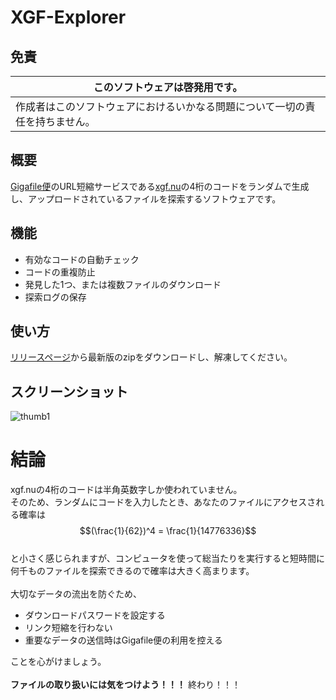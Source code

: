 # XGF-Explorer
## 免責
| このソフトウェアは**啓発用**です。 |
| ----------------------------- |
| 作成者はこのソフトウェアにおけるいかなる問題について一切の責任を持ちません。 |

## 概要
[Gigafile便](https://gigafile.nu)のURL短縮サービスである[xgf.nu](https://xgf.nu)の4桁のコードをランダムで生成し、アップロードされているファイルを探索するソフトウェアです。

## 機能
- 有効なコードの自動チェック
- コードの重複防止
- 発見した1つ、または複数ファイルのダウンロード
- 探索ログの保存

## 使い方
[リリースページ](/releases)から最新版のzipをダウンロードし、解凍してください。

## スクリーンショット
![thumb1](https://user-images.githubusercontent.com/78198198/197372715-efaf1c17-6394-4845-8f41-6af4a31781d3.png)

# 結論
xgf.nuの4桁のコードは半角英数字しか使われていません。\
そのため、ランダムにコードを入力したとき、あなたのファイルにアクセスされる確率は
$$(\frac{1}{62})^4 = \frac{1}{14776336}$$ \
と小さく感じられますが、コンピュータを使って総当たりを実行すると短時間に何千ものファイルを探索できるので確率は大きく高まります。\
\
大切なデータの流出を防ぐため、
- ダウンロードパスワードを設定する
- リンク短縮を行わない
- 重要なデータの送信時はGigafile便の利用を控える

ことを心がけましょう。\
\
**ファイルの取り扱いには気をつけよう！！！** 終わり！！！ 
